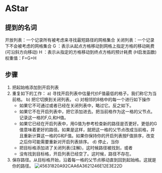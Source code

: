 # AStar
## 提到的名词
开放列表：一个记录所有被考虑来寻找最短路径的网格集合
关闭列表：一个记录下不会被考虑的网格集合
G ：表示从起点方格移动到网格上指定方格的移动耗费 (可沿斜方向移动)
H ：表示从指定的方格移动到终点方格的预计耗费 (H启发函数)
权重值：F=G+H
## 步骤
1. 把起始格添加到开启列表
2. 重复如下的工作：
  a) 寻找开启列表中估量代价F值最低的格子。我们称它为当前格。
  b) 把它切换到关闭列表。
  c) 对相邻的8格中的每一个进行如下操作
      * 如果它不可通过或者已经在关闭列表中，略过它。反之如下。
      * 如果它不在开启列表中，把它添加进去。把当前格作为这一格的父节点。记录这一格的F,G,和H值。
      * 如果它已经在开启列表中，用G值为参考检查新的路径是否更好。更低的G值意味着更好的路径。如果是这样，就把这一格的父节点改成当前格，并且重新计算这一格的G和F值。如果你保持你的开启列表按F值排序，改变之后你可能需要重新对开启列表排序。
  d) 停止，当你
      * 把目标格添加进了关闭列表(注解)，这时候路径被找到，或者
      * 没有找到目标格，开启列表已经空了。这时候，路径不存在。
3. 保存路径。从目标格开始，沿着每一格的父节点移动直到回到起始格。这就是你的路径。
![45631820A92CAA6A3621246E12E3E22D](https://user-images.githubusercontent.com/66504223/145188863-13c11043-afae-4d67-bdfd-031db939cfdd.png)
